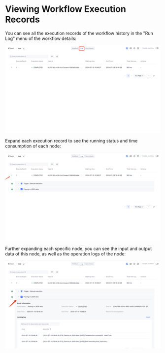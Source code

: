 # Viewing Workflow Execution Records

You can see all the execution records of the workflow history in the "Run Log" menu of the workflow details:

![](../static/XL7UbGDERoWtidxf30Ic1H0vnCw.png)

Expand each execution record to see the running status and time consumption of each node:

![](../static/HMNlbpkJyoULtvxcK13cD6zTnqv.png)

Further expanding each specific node, you can see the input and output data of this node, as well as the operation logs of the node:

![](../static/Gm3WbkRxfoaYaYx9k9LcTB1anTe.png)
